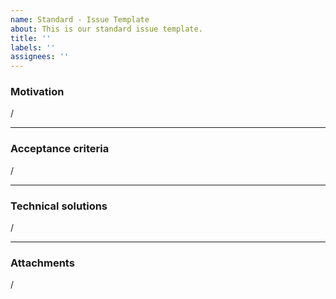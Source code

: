 ```yaml
---
name: Standard - Issue Template
about: This is our standard issue template.
title: ''
labels: ''
assignees: ''
---
```


### Motivation

/

---

### Acceptance criteria

/

---

### Technical solutions

/

---

### Attachments

/
